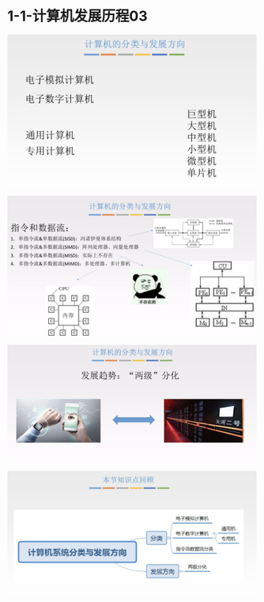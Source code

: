 # 1-1-计算机发展历程03

![](../../.gitbook/assets/image%20%28105%29.png)

![](../../.gitbook/assets/image%20%28207%29.png)

![](../../.gitbook/assets/image%20%2861%29.png)

![](../../.gitbook/assets/image%20%28253%29.png)


